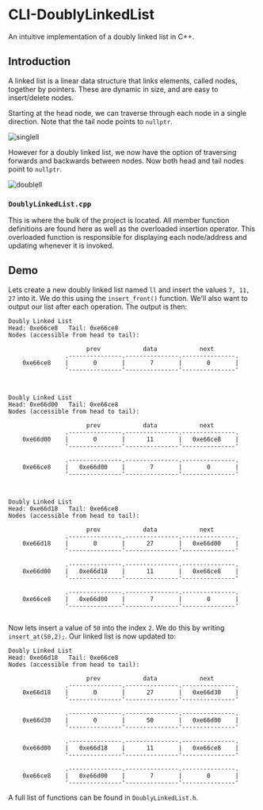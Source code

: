 # CLI-DoublyLinkedList

An intuitive implementation of a doubly linked list in C++.

## Introduction

A linked list is a linear data structure that links elements, called nodes, together by pointers. These are dynamic in size, and are easy to insert/delete nodes.

Starting at the head node, we can traverse through each node in a single direction. Note that the tail node points to `nullptr`.

![singlell](https://user-images.githubusercontent.com/26682469/48298992-feba2800-e48b-11e8-9654-6b9f36ae302f.png)

However for a doubly linked list, we now have the option of traversing forwards and backwards between nodes. Now both head and tail nodes point to `nullptr`.

![doublell](https://user-images.githubusercontent.com/26682469/48299175-fb746b80-e48e-11e8-9902-2dd50760c2d7.png)

### `DoublyLinkedList.cpp`

This is where the bulk of the project is located. All member function definitions are found here as well as the overloaded insertion operator. This overloaded function is responsible for displaying each node/address and updating whenever it is invoked.

## Demo

Lets create a new doubly linked list named `ll` and insert the values `7, 11, 27` into it. We do this using the `insert_front()` function. We'll also want to output our list after each operation. The output is then:
~~~~
Doubly Linked List
Head: 0xe66ce8   Tail: 0xe66ce8
Nodes (accessible from head to tail):

                      prev            data            next
                .---------------.---------------.---------------.
    0xe66ce8    |       0       |       7       |       0       |
                '---------------'---------------'---------------'



Doubly Linked List
Head: 0xe66d00   Tail: 0xe66ce8
Nodes (accessible from head to tail):

                      prev            data            next
                .---------------.---------------.---------------.
    0xe66d00    |       0       |      11       |   0xe66ce8    |
                '---------------'---------------'---------------'

                .---------------.---------------.---------------.
    0xe66ce8    |   0xe66d00    |       7       |       0       |
                '---------------'---------------'---------------'



Doubly Linked List
Head: 0xe66d18   Tail: 0xe66ce8
Nodes (accessible from head to tail):

                      prev            data            next
                .---------------.---------------.---------------.
    0xe66d18    |       0       |      27       |   0xe66d00    |
                '---------------'---------------'---------------'

                .---------------.---------------.---------------.
    0xe66d00    |   0xe66d18    |      11       |   0xe66ce8    |
                '---------------'---------------'---------------'

                .---------------.---------------.---------------.
    0xe66ce8    |   0xe66d00    |       7       |       0       |
                '---------------'---------------'---------------'


~~~~
Now lets insert a value of `50` into the index `2`. We do this by writing `insert_at(50,2);`. Our linked list is now updated to:

~~~~
Doubly Linked List
Head: 0xe66d18   Tail: 0xe66ce8
Nodes (accessible from head to tail):

                      prev            data            next
                .---------------.---------------.---------------.
    0xe66d18    |       0       |      27       |   0xe66d30    |
                '---------------'---------------'---------------'

                .---------------.---------------.---------------.
    0xe66d30    |       0       |      50       |   0xe66d00    |
                '---------------'---------------'---------------'

                .---------------.---------------.---------------.
    0xe66d00    |   0xe66d18    |      11       |   0xe66ce8    |
                '---------------'---------------'---------------'

                .---------------.---------------.---------------.
    0xe66ce8    |   0xe66d00    |       7       |       0       |
                '---------------'---------------'---------------'

~~~~

A full list of functions can be found in `DoublyLinkedList.h`.

